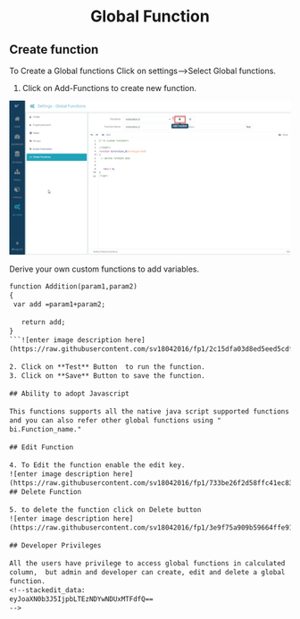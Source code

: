 <center><h1>Global Function</h1></center>

## Create function
 
 To Create a Global functions Click on settings-->Select Global functions.
 
 1. Click on Add-Functions to create new function.
 
![enter image description here](https://raw.githubusercontent.com/sv18042016/fp1/d9712e86a6881444e961d60dfc6aab30bf665172/images/func1.png)

Derive your own custom functions to add variables.

```
function Addition(param1,param2)
{
 var add =param1+param2;
 
   return add;
}
```![enter image description here](https://raw.githubusercontent.com/sv18042016/fp1/2c15dfa03d8ed5eed5cdffdc1335c22ce759300c/images/global_functions.png)

2. Click on **Test** Button  to run the function.
3. Click on **Save** Button to save the function.

## Ability to adopt Javascript

This functions supports all the native java script supported functions and you can also refer other global functions using " bi.Function_name."

## Edit Function

4. To Edit the function enable the edit key.
![enter image description here](https://raw.githubusercontent.com/sv18042016/fp1/733be26f2d58ffc41ec83bc979234243c5417a2e/images/edit_func.png)
## Delete Function

5. to delete the function click on Delete button
![enter image description here](https://raw.githubusercontent.com/sv18042016/fp1/3e9f75a909b59664ffe91af0ad16c2c9859586cf/images/del_func.png)

## Developer Privileges

All the users have privilege to access global functions in calculated column,  but admin and developer can create, edit and delete a global function.
<!--stackedit_data:
eyJoaXN0b3J5IjpbLTEzNDYwNDUxMTFdfQ==
-->